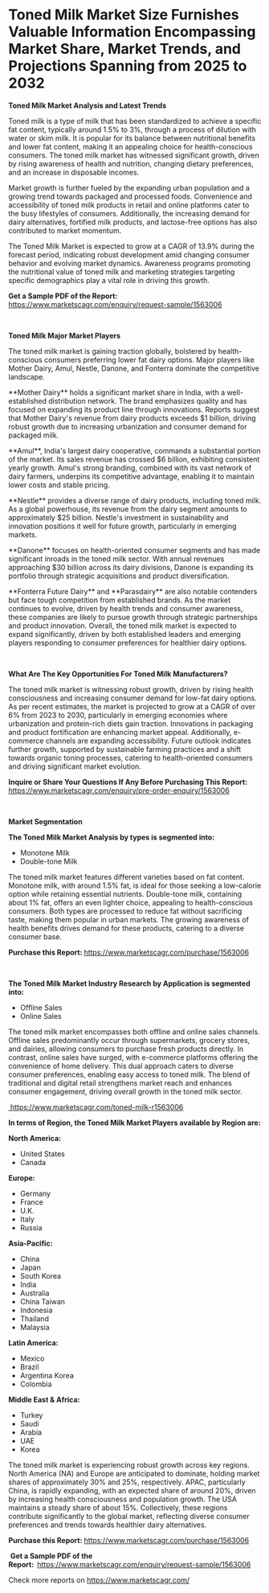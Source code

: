<p><h1>Toned Milk Market Size Furnishes Valuable Information Encompassing Market Share, Market Trends, and Projections Spanning from 2025 to 2032</h1></p><p><strong>Toned Milk Market Analysis and Latest Trends</strong></p>
<p><p>Toned milk is a type of milk that has been standardized to achieve a specific fat content, typically around 1.5% to 3%, through a process of dilution with water or skim milk. It is popular for its balance between nutritional benefits and lower fat content, making it an appealing choice for health-conscious consumers. The toned milk market has witnessed significant growth, driven by rising awareness of health and nutrition, changing dietary preferences, and an increase in disposable incomes. </p><p>Market growth is further fueled by the expanding urban population and a growing trend towards packaged and processed foods. Convenience and accessibility of toned milk products in retail and online platforms cater to the busy lifestyles of consumers. Additionally, the increasing demand for dairy alternatives, fortified milk products, and lactose-free options has also contributed to market momentum. </p><p>The Toned Milk Market is expected to grow at a CAGR of 13.9% during the forecast period, indicating robust development amid changing consumer behavior and evolving market dynamics. Awareness programs promoting the nutritional value of toned milk and marketing strategies targeting specific demographics play a vital role in driving this growth.</p></p>
<p><strong>Get a Sample PDF of the Report:&nbsp;</strong> <a href="https://www.marketscagr.com/enquiry/request-sample/1563006?utm_campaign=2215&utm_medium=2&utm_source=Github&utm_content=ia&utm_term=14022025&utm_id=toned-milk">https://www.marketscagr.com/enquiry/request-sample/1563006</a></p>
<p>&nbsp;</p>
<p><strong>Toned Milk Major Market Players</strong></p>
<p><p>The toned milk market is gaining traction globally, bolstered by health-conscious consumers preferring lower fat dairy options. Major players like Mother Dairy, Amul, Nestle, Danone, and Fonterra dominate the competitive landscape. </p><p>**Mother Dairy** holds a significant market share in India, with a well-established distribution network. The brand emphasizes quality and has focused on expanding its product line through innovations. Reports suggest that Mother Dairy's revenue from dairy products exceeds $1 billion, driving robust growth due to increasing urbanization and consumer demand for packaged milk.</p><p>**Amul**, India's largest dairy cooperative, commands a substantial portion of the market. Its sales revenue has crossed $6 billion, exhibiting consistent yearly growth. Amul's strong branding, combined with its vast network of dairy farmers, underpins its competitive advantage, enabling it to maintain lower costs and stable pricing.</p><p>**Nestle** provides a diverse range of dairy products, including toned milk. As a global powerhouse, its revenue from the dairy segment amounts to approximately $25 billion. Nestle's investment in sustainability and innovation positions it well for future growth, particularly in emerging markets.</p><p>**Danone** focuses on health-oriented consumer segments and has made significant inroads in the toned milk sector. With annual revenues approaching $30 billion across its dairy divisions, Danone is expanding its portfolio through strategic acquisitions and product diversification.</p><p>**Fonterra Future Dairy** and **Parasdairy** are also notable contenders but face tough competition from established brands. As the market continues to evolve, driven by health trends and consumer awareness, these companies are likely to pursue growth through strategic partnerships and product innovation. Overall, the toned milk market is expected to expand significantly, driven by both established leaders and emerging players responding to consumer preferences for healthier dairy options.</p></p>
<p>&nbsp;</p>
<p><strong>What Are The Key Opportunities For Toned Milk Manufacturers?</strong></p>
<p><p>The toned milk market is witnessing robust growth, driven by rising health consciousness and increasing consumer demand for low-fat dairy options. As per recent estimates, the market is projected to grow at a CAGR of over 6% from 2023 to 2030, particularly in emerging economies where urbanization and protein-rich diets gain traction. Innovations in packaging and product fortification are enhancing market appeal. Additionally, e-commerce channels are expanding accessibility. Future outlook indicates further growth, supported by sustainable farming practices and a shift towards organic toning processes, catering to health-oriented consumers and driving significant market evolution.</p></p>
<p><strong>Inquire or Share Your Questions If Any Before Purchasing This Report:</strong> <a href="https://www.marketscagr.com/enquiry/pre-order-enquiry/1563006?utm_campaign=2215&utm_medium=2&utm_source=Github&utm_content=ia&utm_term=14022025&utm_id=toned-milk">https://www.marketscagr.com/enquiry/pre-order-enquiry/1563006</a></p>
<p>&nbsp;</p>
<p><strong>Market Segmentation</strong></p>
<p><strong>The Toned Milk Market Analysis by types is segmented into:</strong></p>
<p><ul><li>Monotone Milk</li><li>Double-tone Milk</li></ul></p>
<p><p>The toned milk market features different varieties based on fat content. Monotone milk, with around 1.5% fat, is ideal for those seeking a low-calorie option while retaining essential nutrients. Double-tone milk, containing about 1% fat, offers an even lighter choice, appealing to health-conscious consumers. Both types are processed to reduce fat without sacrificing taste, making them popular in urban markets. The growing awareness of health benefits drives demand for these products, catering to a diverse consumer base.</p></p>
<p><strong>Purchase this Report:&nbsp;</strong><a href="https://www.marketscagr.com/purchase/1563006?utm_campaign=2215&utm_medium=2&utm_source=Github&utm_content=ia&utm_term=14022025&utm_id=toned-milk">https://www.marketscagr.com/purchase/1563006</a></p>
<p>&nbsp;</p>
<p><strong>The Toned Milk Market Industry Research by Application is segmented into:</strong></p>
<p><ul><li>Offline Sales</li><li>Online Sales</li></ul></p>
<p><p>The toned milk market encompasses both offline and online sales channels. Offline sales predominantly occur through supermarkets, grocery stores, and dairies, allowing consumers to purchase fresh products directly. In contrast, online sales have surged, with e-commerce platforms offering the convenience of home delivery. This dual approach caters to diverse consumer preferences, enabling easy access to toned milk. The blend of traditional and digital retail strengthens market reach and enhances consumer engagement, driving overall growth in the toned milk sector.</p></p>
<p><a href="https://www.marketscagr.com/toned-milk-r1563006?utm_campaign=2215&utm_medium=2&utm_source=Github&utm_content=ia&utm_term=14022025&utm_id=toned-milk">&nbsp;https://www.marketscagr.com/toned-milk-r1563006</a></p>
<p><strong>In terms of Region, the Toned Milk Market Players available by Region are:</strong></p>
<p>
    <p> <strong> North America: </strong>
        <ul>
            <li>United States</li>
            <li>Canada</li>
        </ul>
        </p> 
    <p> <strong> Europe: </strong>
        <ul>
            <li>Germany</li>
            <li>France</li>
            <li>U.K.</li>
            <li>Italy</li>
            <li>Russia</li>
        </ul>
        </p> 
    <p> <strong> Asia-Pacific: </strong>
        <ul>
            <li>China</li>
            <li>Japan</li>
            <li>South Korea</li>
            <li>India</li>
            <li>Australia</li>
            <li>China Taiwan</li>
            <li>Indonesia</li>
            <li>Thailand</li>
            <li>Malaysia</li>
        </ul>
        </p> 
    <p> <strong> Latin America: </strong>
        <ul>
            <li>Mexico</li>
            <li>Brazil</li>
            <li>Argentina Korea</li>
            <li>Colombia</li>
        </ul>
        </p> 
    <p> <strong> Middle East & Africa: </strong>
        <ul>
            <li>Turkey</li>
            <li>Saudi</li>
            <li>Arabia</li>
            <li>UAE</li>
            <li>Korea</li>
        </ul>
    </p>
    </p>
<p><p>The toned milk market is experiencing robust growth across key regions. North America (NA) and Europe are anticipated to dominate, holding market shares of approximately 30% and 25%, respectively. APAC, particularly China, is rapidly expanding, with an expected share of around 20%, driven by increasing health consciousness and population growth. The USA maintains a steady share of about 15%. Collectively, these regions contribute significantly to the global market, reflecting diverse consumer preferences and trends towards healthier dairy alternatives.</p></p>
<p><strong>Purchase this Report: </strong><a href="https://www.marketscagr.com/purchase/1563006?utm_campaign=2215&utm_medium=2&utm_source=Github&utm_content=ia&utm_term=14022025&utm_id=toned-milk">https://www.marketscagr.com/purchase/1563006</a></p>
<p>&nbsp;<strong>Get a Sample PDF of the Report:&nbsp;&nbsp;</strong><a href="https://www.marketscagr.com/enquiry/request-sample/1563006?utm_campaign=2215&utm_medium=2&utm_source=Github&utm_content=ia&utm_term=14022025&utm_id=toned-milk">https://www.marketscagr.com/enquiry/request-sample/1563006</a></p>
<p><strong></strong></p>
<p>Check more reports on <a href="https://www.marketscagr.com/?utm_campaign=2215&utm_medium=2&utm_source=Github&utm_content=ia&utm_term=14022025&utm_id=toned-milk">https://www.marketscagr.com/</a></p>
